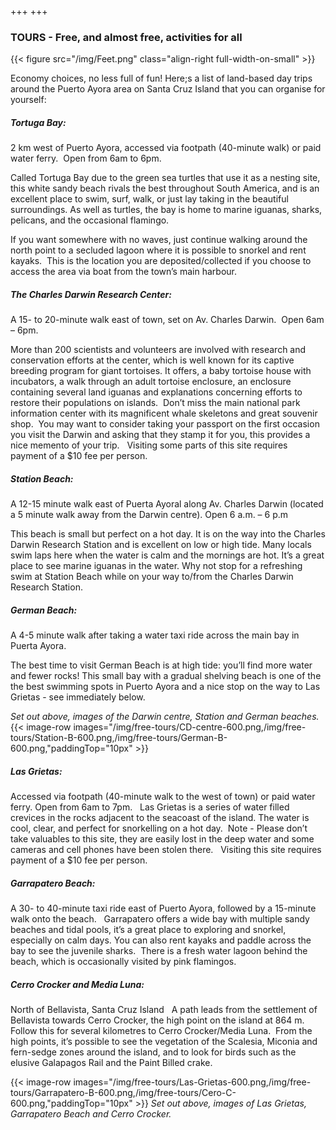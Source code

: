 +++
+++

### TOURS - Free, and almost free, activities for all

{{< figure src="/img/Feet.png" class="align-right full-width-on-small" >}}

<span class="strapline">Economy choices, no less full of fun!</span>
<B></B>
Here;s a list of land-based day trips around the Puerto Ayora area on Santa Cruz Island that you can organise for yourself:
 
##### Tortuga Bay:
2 km west of Puerto Ayora, accessed via footpath (40-minute walk) or paid water ferry.  Open from 6am to 6pm.

Called Tortuga Bay due to the green sea turtles that use it as a nesting site, this white sandy beach rivals the best throughout South America, and is an excellent place to swim, surf, walk, or just lay taking in the beautiful surroundings.  As well as turtles, the bay is home to marine iguanas, sharks, pelicans, and the occasional flamingo.

If you want somewhere with no waves, just continue walking around the north point to a secluded lagoon where it is possible to snorkel and rent kayaks.  This is the location you are deposited/collected if you choose to access the area via boat from the town’s main harbour.
 
##### The Charles Darwin Research Center:
A 15- to 20-minute walk east of town, set on Av. Charles Darwin.  Open 6am – 6pm. 

More than 200 scientists and volunteers are involved with research and conservation efforts at the center, which is well known for its captive breeding program for giant tortoises. It offers, a baby tortoise house with incubators, a walk through an adult tortoise enclosure, an enclosure containing several land iguanas and explanations concerning efforts to restore their populations on islands.  Don’t miss the main national park information center with its magnificent whale skeletons and great souvenir shop.  You may want to consider taking your passport on the first occasion you visit the Darwin and asking that they stamp it for you, this provides a nice memento of your trip.
 
Visiting some parts of this site requires payment of a $10 fee per person.
 
##### Station Beach:
A 12-15 minute walk east of Puerta Ayoral along Av. Charles Darwin (located a 5 minute walk away from the Darwin centre).  Open 6 a.m. – 6 p.m

This beach is small but perfect on a hot day. It is on the way into the Charles Darwin Research Station and is excellent on low or high tide. Many locals swim laps here when the water is calm and the mornings are hot.  It’s a great place to see marine iguanas in the water.  Why not stop for a refreshing swim at Station Beach while on your way to/from the Charles Darwin Research Station.
 
##### German Beach:
A 4-5 minute walk after taking a water taxi ride across the main bay in Puerta Ayora.

The best time to visit German Beach is at high tide: you’ll find more water and fewer rocks!  This small bay with a gradual shelving beach is one of the the best swimming spots in Puerto Ayora and a nice stop on the way to Las Grietas - see immediately below. 

*Set out above, images of the Darwin centre, Station and German beaches.*
{{< image-row images="/img/free-tours/CD-centre-600.png,/img/free-tours/Station-B-600.png,/img/free-tours/German-B-600.png,"paddingTop="10px" >}}

##### Las Grietas:

Accessed via footpath (40-minute walk to the west of town) or paid water ferry. Open from 6am to 7pm.
 
Las Grietas is a series of water filled crevices in the rocks adjacent to the seacoast of the island. The water is cool, clear, and perfect for snorkelling on a hot day.  Note - Please don’t take valuables to this site, they are easily lost in the deep water and some cameras and cell phones have been stolen there.
 
Visiting this site requires payment of a $10 fee per person.
 
##### Garrapatero Beach:
A 30- to 40-minute taxi ride east of Puerto Ayora, followed by a 15-minute walk onto the beach.
 
Garrapatero offers a wide bay with multiple sandy beaches and tidal pools, it’s a great place to exploring and snorkel, especially on calm days. You can also rent kayaks and paddle across the bay to see the juvenile sharks.  There is a fresh water lagoon behind the beach, which is occasionally visited by pink flamingos.
 
##### Cerro Crocker and Media Luna:
North of Bellavista, Santa Cruz Island
 
A path leads from the settlement of Bellavista towards Cerro Crocker, the high point on the island at 864 m. Follow this for several kilometres to Cerro Crocker/Media Luna.  From the high points, it’s possible to see the vegetation of the Scalesia, Miconia and fern-sedge zones around the island, and to look for birds such as the elusive Galapagos Rail and the Paint Billed crake. 

{{< image-row images="/img/free-tours/Las-Grietas-600.png,/img/free-tours/Garrapatero-B-600.png,/img/free-tours/Cero-C-600.png,"paddingTop="10px" >}}
*Set out above, images of Las Grietas, Garrapatero Beach and Cerro Crocker.*
